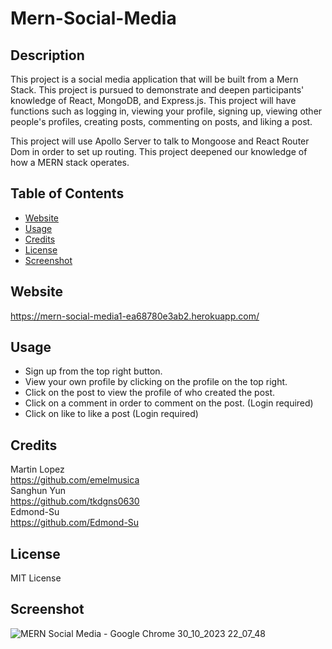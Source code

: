 # Mern-Social-Media


## Description

This project is a social media application that will be built from a Mern Stack.
This project is pursued to demonstrate and deepen participants' knowledge of React, MongoDB, and Express.js.
This project will have functions such as logging in, viewing your profile, signing up, viewing other people's profiles, 
creating posts, commenting on posts, and liking a post. <be />

This project will use Apollo Server to talk to Mongoose and React Router Dom in order to set up routing.
This project deepened our knowledge of how a MERN stack operates.

## Table of Contents

- [Website](#installation)
- [Usage](#usage)
- [Credits](#credits)
- [License](#license)
- [Screenshot](#Screenshot)

## Website

https://mern-social-media1-ea68780e3ab2.herokuapp.com/

## Usage

- Sign up from the top right button.
- View your own profile by clicking on the profile on the top right.
- Click on the post to view the profile of who created the post.
- Click on a comment in order to comment on the post.  (Login required)
- Click on like to like a post (Login required)

## Credits

Martin Lopez <br />
https://github.com/emelmusica <br /> 
Sanghun Yun <br />
https://github.com/tkdgns0630 <br />
Edmond-Su <br />
https://github.com/Edmond-Su <br />

## License

MIT License

## Screenshot

![MERN Social Media - Google Chrome 30_10_2023 22_07_48](https://github.com/tkdgns0630/Mern-Social-Media/assets/129707996/7e5a8fb6-f5d7-4990-8ac1-13c0b908e2b0)

